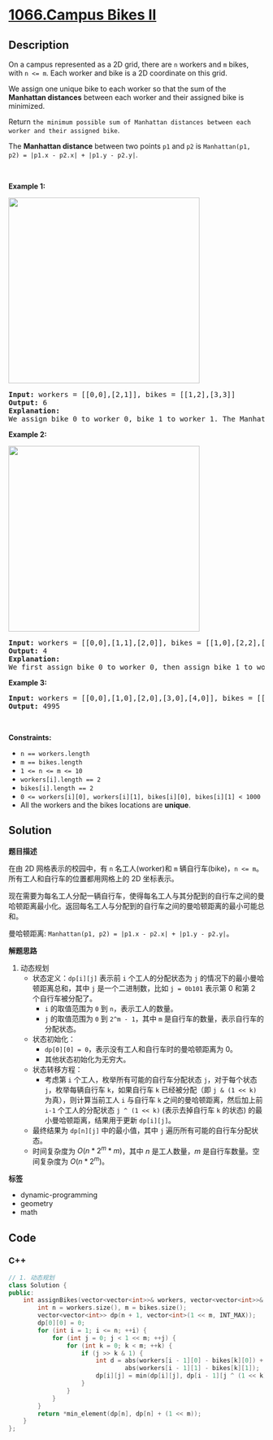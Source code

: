 # [1066.Campus Bikes II](https://leetcode.com/problems/campus-bikes-ii/description/)

## Description

<p>On a campus represented as a 2D grid, there are <code>n</code> workers and <code>m</code> bikes, with <code>n &lt;= m</code>. Each worker and bike is a 2D coordinate on this grid.</p>

<p>We assign one unique bike to each worker so that the sum of the <strong>Manhattan distances</strong> between each worker and their assigned bike is minimized.</p>

<p>Return <code>the minimum possible sum of Manhattan distances between each worker and their assigned bike</code>.</p>

<p>The <strong>Manhattan distance</strong> between two points <code>p1</code> and <code>p2</code> is <code>Manhattan(p1, p2) = |p1.x - p2.x| + |p1.y - p2.y|</code>.</p>

<p>&nbsp;</p>
<p><strong class="example">Example 1:</strong></p>
<img alt="" src="https://fastly.jsdelivr.net/gh/doocs/leetcode@main/solution/1000-1099/1066.Campus%20Bikes%20II/images/1261_example_1_v2.png" style="width: 376px; height: 366px;" />
<pre>
<strong>Input:</strong> workers = [[0,0],[2,1]], bikes = [[1,2],[3,3]]
<strong>Output:</strong> 6
<strong>Explanation:</strong>
We assign bike 0 to worker 0, bike 1 to worker 1. The Manhattan distance of both assignments is 3, so the output is 6.
</pre>

<p><strong class="example">Example 2:</strong></p>
<img alt="" src="https://fastly.jsdelivr.net/gh/doocs/leetcode@main/solution/1000-1099/1066.Campus%20Bikes%20II/images/1261_example_2_v2.png" style="width: 376px; height: 366px;" />
<pre>
<strong>Input:</strong> workers = [[0,0],[1,1],[2,0]], bikes = [[1,0],[2,2],[2,1]]
<strong>Output:</strong> 4
<strong>Explanation: </strong>
We first assign bike 0 to worker 0, then assign bike 1 to worker 1 or worker 2, bike 2 to worker 2 or worker 1. Both assignments lead to sum of the Manhattan distances as 4.
</pre>

<p><strong class="example">Example 3:</strong></p>

<pre>
<strong>Input:</strong> workers = [[0,0],[1,0],[2,0],[3,0],[4,0]], bikes = [[0,999],[1,999],[2,999],[3,999],[4,999]]
<strong>Output:</strong> 4995
</pre>

<p>&nbsp;</p>
<p><strong>Constraints:</strong></p>

<ul>
  <li><code>n == workers.length</code></li>
  <li><code>m == bikes.length</code></li>
  <li><code>1 &lt;= n &lt;= m &lt;= 10</code></li>
  <li><code>workers[i].length == 2</code></li>
  <li><code>bikes[i].length == 2</code></li>
  <li><code>0 &lt;= workers[i][0], workers[i][1], bikes[i][0], bikes[i][1] &lt; 1000</code></li>
  <li>All the workers and the bikes locations are <strong>unique</strong>.</li>
</ul>

## Solution

**题目描述**

在由 2D 网格表示的校园中，有 `n` 名工人(worker)和 `m` 辆自行车(bike)，`n <= m`。所有工人和自行车的位置都用网格上的 2D 坐标表示。

现在需要为每名工人分配一辆自行车，使得每名工人与其分配到的自行车之间的曼哈顿距离最小化。返回每名工人与分配到的自行车之间的曼哈顿距离的最小可能总和。

曼哈顿距离: `Manhattan(p1, p2) = |p1.x - p2.x| + |p1.y - p2.y|`。

**解题思路**

1. 动态规划
   - 状态定义：`dp[i][j]` 表示前 `i` 个工人的分配状态为 `j` 的情况下的最小曼哈顿距离总和，其中 `j` 是一个二进制数，比如 `j = 0b101` 表示第 0 和第 2 个自行车被分配了。
     - `i` 的取值范围为 `0` 到 `n`，表示工人的数量。
     - `j` 的取值范围为 `0` 到 `2^m - 1`，其中 `m` 是自行车的数量，表示自行车的分配状态。
   - 状态初始化：
     - `dp[0][0] = 0`，表示没有工人和自行车时的曼哈顿距离为 0。
     - 其他状态初始化为无穷大。
   - 状态转移方程：
     - 考虑第 `i` 个工人，枚举所有可能的自行车分配状态 `j`，对于每个状态 `j`，枚举每辆自行车 `k`，如果自行车 `k` 已经被分配（即 `j & (1 << k)` 为真），则计算当前工人 `i` 与自行车 `k` 之间的曼哈顿距离，然后加上前 `i-1` 个工人的分配状态 `j ^ (1 << k)` (表示去掉自行车 `k` 的状态) 的最小曼哈顿距离，结果用于更新 `dp[i][j]`。
   - 最终结果为 `dp[n][j]` 中的最小值，其中 `j` 遍历所有可能的自行车分配状态。
   - 时间复杂度为 $O(n * 2^m * m)$，其中 $n$ 是工人数量，$m$ 是自行车数量。空间复杂度为 $O(n * 2^m)$。

**标签**

- dynamic-programming
- geometry
- math

<!-- code start -->
## Code

### C++

```cpp
// 1. 动态规划
class Solution {
public:
    int assignBikes(vector<vector<int>>& workers, vector<vector<int>>& bikes) {
        int n = workers.size(), m = bikes.size();
        vector<vector<int>> dp(n + 1, vector<int>(1 << m, INT_MAX));
        dp[0][0] = 0;
        for (int i = 1; i <= n; ++i) {
            for (int j = 0; j < 1 << m; ++j) {
                for (int k = 0; k < m; ++k) {
                    if (j >> k & 1) {
                        int d = abs(workers[i - 1][0] - bikes[k][0]) +
                                abs(workers[i - 1][1] - bikes[k][1]);
                        dp[i][j] = min(dp[i][j], dp[i - 1][j ^ (1 << k)] + d);
                    }
                }
            }
        }
        return *min_element(dp[n], dp[n] + (1 << m));
    }
};
```

<!-- code end -->
